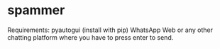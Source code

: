# spammer

Requirements:
pyautogui (install with pip)
WhatsApp Web or any other chatting platform
where you have to press enter to send.
